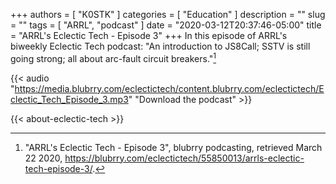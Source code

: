 +++
authors = [ "K0STK" ]
categories = [ "Education" ]
description = ""
slug = ""
tags = [ "ARRL", "podcast" ]
date = "2020-03-12T20:37:46-05:00"
title = "ARRL's Eclectic Tech - Episode 3"
+++
In this episode of ARRL's biweekly Eclectic Tech podcast: "An introduction to JS8Call; SSTV is still going strong; all about arc-fault circuit breakers."[^1]

[^1]: "ARRL's Eclectic Tech - Episode 3", blubrry podcasting, retrieved March 22 2020, https://blubrry.com/eclectictech/55850013/arrls-eclectic-tech-episode-3/.

{{< audio "https://media.blubrry.com/eclectictech/content.blubrry.com/eclectictech/Eclectic_Tech_Episode_3.mp3" "Download the podcast" >}}

<!--more-->

{{< about-eclectic-tech >}}
